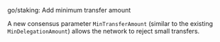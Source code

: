 go/staking: Add minimum transfer amount

A new consensus parameter `MinTransferAmount` (similar to the existing
`MinDelegationAmount`) allows the network to reject small transfers.
